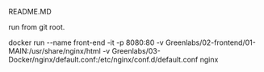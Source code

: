 README.MD

run from git root.

docker run --name front-end -it -p 8080:80 -v Greenlabs/02-frontend/01-MAIN:/usr/share/nginx/html -v Greenlabs/03-Docker/nginx/default.conf:/etc/nginx/conf.d/default.conf nginx
